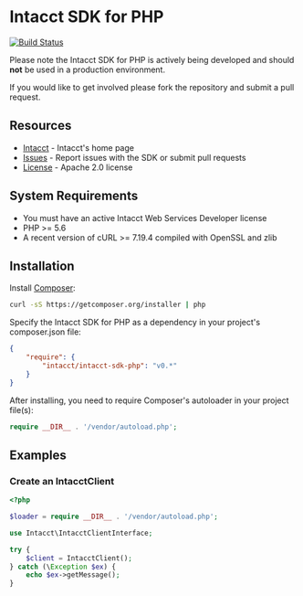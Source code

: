 # Intacct SDK for PHP

[![Build Status](https://travis-ci.org/Intacct/intacct-sdk-php.svg?branch=master)](https://travis-ci.org/Intacct/intacct-sdk-php)

Please note the Intacct SDK for PHP is actively being developed and should **not** be used in a production environment.

If you would like to get involved please fork the repository and submit a pull request.

## Resources

* [Intacct][intacct] - Intacct's home page
* [Issues][sdk-issues] - Report issues with the SDK or submit pull requests
* [License][sdk-license] - Apache 2.0 license

## System Requirements

* You must have an active Intacct Web Services Developer license
* PHP >= 5.6
* A recent version of cURL >= 7.19.4 compiled with OpenSSL and zlib

## Installation

Install [Composer][composer]:

```bash
curl -sS https://getcomposer.org/installer | php
```

Specify the Intacct SDK for PHP as a dependency in your project's composer.json file:

```json
{
    "require": {
        "intacct/intacct-sdk-php": "v0.*"
    }
}
```

After installing, you need to require Composer's autoloader in your project file(s):

```php
require __DIR__ . '/vendor/autoload.php';
```

## Examples

### Create an IntacctClient

```php
<?php

$loader = require __DIR__ . '/vendor/autoload.php';

use Intacct\IntacctClientInterface;

try {
    $client = IntacctClient();
} catch (\Exception $ex) {
    echo $ex->getMessage();
}
```

[intacct]: http://www.intacct.com
[sdk-issues]: https://github.com/Intacct/intacct-sdk-php/issues
[sdk-license]: http://www.apache.org/licenses/LICENSE-2.0
[composer]: https://getcomposer.org/
[packagist]: https://packagist.org/packages/intacct/intacct-sdk-php
